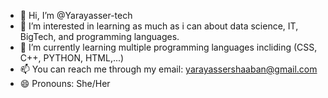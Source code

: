 - 👋 Hi, I’m @Yarayasser-tech
- 👀 I’m interested in learning as much as i can about data science, IT, BigTech, and programming languages.
- 🌱 I’m currently learning multiple programming languages incliding (CSS, C++, PYTHON, HTML,...)
- 📫 You can reach me through my email: yarayassershaaban@gmail.com
- 😄 Pronouns: She/Her

<!---
Yarayasser-tech/Yarayasser-tech is a ✨ special ✨ repository because its `README.md` (this file) appears on your GitHub profile.
You can click the Preview link to take a look at your changes.
--->
